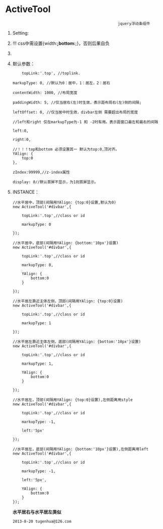 ActiveTool
==========

                                                      jquery浮动条组件


 1. Setting:
 2. !!! css中需设置{width:**;bottom:**;}，否则后果自负
 3.
 4. 默认参数：

	        topLink:'.top', //toplink.

		markupType: 0, //默认为0：居中，1：居左，2：居右
		
		contentWidth: 1000, //布局宽度
		
		paddingWidth: 5, //仅当居右(左)时生效，表示距布局右(左)侧的间隔;
		
		leftOffset: 0, //仅当居中时生效，divbar左侧 需要超出布局的宽度
		
		//left和right 仅在markupType为-1 和 -2时有用。表示距窗口最左和最右的间隔
		
		left:0,
		
		right:0,
		
		//！！！top和bottom 必须设置其一 默认为top:0,顶对齐。
		YAlign: {
			top:0
		},
		
		zIndex:99999,//z-index属性
		
		display: 0//默认首屏不显示，为1则首屏显示。



 5. INSTANCE：

		//水平居中，顶部(间隔用YAlign: {top:0}设置,默认为0)
		new ActiveTool('#divbar',{
		
			topLink:'.top',//class or id
			
			markupType: 0
			
		});
		
		//水平居中，底部(间隔用YAlign: {bottom:'10px'}设置)
		new ActiveTool('#divbar',{
		
			topLink:'.top',//class or id
			
			markupType: 0,
			
			YAlign: {
				bottom:0
			}
			
		});
		
		//水平居左靠近主体左侧，顶部(间隔用YAlign: {top:0}设置)
		new ActiveTool('#divbar',{
		
			topLink:'.top',//class or id
			
			markupType: 1
			
		});
		
		//水平居左靠近主体左侧，底部(间隔用YAlign: {bottom:'10px'}设置)
		new ActiveTool('#divbar',{
		
			topLink:'.top',//class or id
			
			markupType: 1,
			
			YAlign: {
				bottom:0
			}
			
		});
		
		//水平居左，顶部(间隔用YAlign: {top:0}设置),左侧距离用style
		new ActiveTool('#divbar',{
		
			topLink:'.top',//class or id
			
			markupType: -1,
			
			left:'5px'
			
		});
		
		//水平居左，底部(间隔用YAlign: {bottom:'10px'}设置),左侧距离用left
		new ActiveTool('#divbar',{
		
			topLink:'.top',//class or id
			
			markupType: -1,
			
			left:'5px',
			
			YAlign: {
				bottom:0
			}
		});
		

	****水平居右与水平居左类似****
	
        2013-8-20 tugenhua@126.com
 

